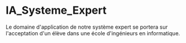 # IA_Systeme_Expert
Le domaine d'application de notre système expert se portera sur l'acceptation d'un élève dans une école d'ingénieurs en informatique.
